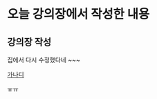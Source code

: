 #  오늘 강의장에서 작성한 내용

## 강의장 작성


집에서 다시 수정했다네 ~~~

[가나디](https://img3.daumcdn.net/thumb/R658x0.q70/?fname=https://t1.daumcdn.net/news/202410/08/trend_a_word/20241008122811503uwvw.jpg)

ㅠㅠ
